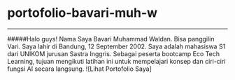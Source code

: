 # portofolio-bavari-muh-w
---
#####Halo guys! Nama Saya Bavari Muhammad Waldan. Bisa panggilin Vari. Saya lahir di Bandung, 12 September 2002. Saya adalah mahasiswa S1 dari UNIKOM jurusan Sastra Inggris. Sebagai peserta bootcamp Eco Tech Learning, tujuan mengikuti latihan ini untuk mempelajari konsep dan ciri-ciri fungsi AI secara langsung.
![Lihat Portofolio Saya]
